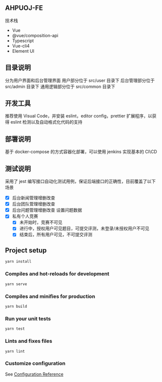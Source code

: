 ## AHPUOJ-FE

技术栈

- Vue
- @vue/composition-api
- Typescript
- Vue-cli4
- Element UI

## 目录说明

分为用户界面和后台管理界面
用户部分位于 src/user 目录下
后台管理部分位于 src/admin 目录下
通用逻辑部分位于 src/common 目录下

## 开发工具

推荐使用 Visual Code，并安装 eslint，editor config，prettier 扩展程序，以获得 eslint 检测以及自动格式化代码的支持

## 部署说明

基于 docker-compose 的方式容器化部署，可以使用 jenkins 实现基本的 CI\CD

## 测试说明

采用了 jest 编写接口自动化测试用例，保证后端接口的正确性，目前覆盖了以下场景

- [x] 后台新闻管理增删改查
- [x] 后台团队管理增删改查
- [x] 后台问题管理增删改查 设置问题数据
- [x] 私有个人竞赛
  - [x] 未开始时，竞赛不可见
  - [x] 进行中，授权用户可见题目，可提交评测，未登录/未授权用户不可见
  - [x] 结束后，所有用户可见，不可提交评测

## Project setup

```
yarn install
```

### Compiles and hot-reloads for development

```
yarn serve
```

### Compiles and minifies for production

```
yarn build
```

### Run your unit tests

```
yarn test
```

### Lints and fixes files

```
yarn lint
```

### Customize configuration

See [Configuration Reference](https://cli.vuejs.org/config/)
